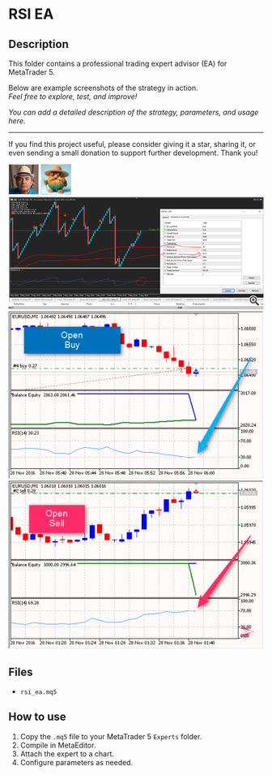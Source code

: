 # RSI EA

## Description
This folder contains a professional trading expert advisor (EA) for MetaTrader 5.

Below are example screenshots of the strategy in action.  
*Feel free to explore, test, and improve!*

*You can add a detailed description of the strategy, parameters, and usage here.*

---

If you find this project useful, please consider giving it a star, sharing it, or even sending a small donation to support further development. Thank you!

![Screenshot](5B9159C3-EF07.jpg)
![Screenshot](65d8b5a2-f9d9.jpg)
![Screenshot](AYUDA__1.PNG)
![Screenshot](RSI_EA_Open_Buy.png)
![Screenshot](RSI_EA_Open_Sell.png)

## Files
- `rsi_ea.mq5`

## How to use
1. Copy the `.mq5` file to your MetaTrader 5 `Experts` folder.
2. Compile in MetaEditor.
3. Attach the expert to a chart.
4. Configure parameters as needed.
